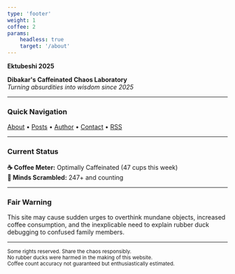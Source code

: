 ```yaml
---
type: 'footer'
weight: 1
coffee: 2
params:
    headless: true
    target: '/about'
---
```


<strong class="section-title">Ektubeshi <i class="icon copyleft"></i> 2025</strong>

**Dibakar's Caffeinated Chaos Laboratory**  
*Turning absurdities into wisdom since 2025*

---

### Quick Navigation
[About](/about) • [Posts](/post) • [Author](/author/dibakar) • [Contact](mailto:iamdibakardipu@gmail.com) • [RSS](/rss.xml)

---

### Current Status
**☕ Coffee Meter:** Optimally Caffeinated (47 cups this week)  
**🧠 Minds Scrambled:** 247+ and counting

---

### Fair Warning
This site may cause sudden urges to overthink mundane objects, increased coffee consumption, and the inexplicable need to explain rubber duck debugging to confused family members.

---

<small>Some rights reserved. Share the chaos responsibly.  
No rubber ducks were harmed in the making of this website.  
Coffee count accuracy not guaranteed but enthusiastically estimated.</small>